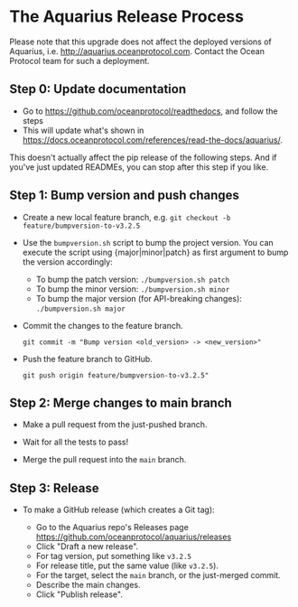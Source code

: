 <!--
Copyright 2021 Ocean Protocol Foundation
SPDX-License-Identifier: Apache-2.0
-->

# The Aquarius Release Process

Please note that this upgrade does not affect the deployed versions of Aquarius, i.e. http://aquarius.oceanprotocol.com. Contact the Ocean Protocol team for such a deployment.

## Step 0: Update documentation

- Go to https://github.com/oceanprotocol/readthedocs, and follow the steps
- This will update what's shown in https://docs.oceanprotocol.com/references/read-the-docs/aquarius/.

This doesn't actually affect the pip release of the following steps. And if you've just updated READMEs, you can stop after this step if you like.

## Step 1: Bump version and push changes

- Create a new local feature branch, e.g. `git checkout -b feature/bumpversion-to-v3.2.5`

- Use the `bumpversion.sh` script to bump the project version. You can execute the script using {major|minor|patch} as first argument to bump the version accordingly:

  - To bump the patch version: `./bumpversion.sh patch`
  - To bump the minor version: `./bumpversion.sh minor`
  - To bump the major version (for API-breaking changes): `./bumpversion.sh major`

- Commit the changes to the feature branch.

  `git commit -m "Bump version <old_version> -> <new_version>"`

- Push the feature branch to GitHub.

  `git push origin feature/bumpversion-to-v3.2.5"`

## Step 2: Merge changes to main branch

- Make a pull request from the just-pushed branch.

- Wait for all the tests to pass!

- Merge the pull request into the `main` branch.

## Step 3: Release

- To make a GitHub release (which creates a Git tag):

  - Go to the Aquarius repo's Releases page <https://github.com/oceanprotocol/aquarius/releases>
  - Click "Draft a new release".
  - For tag version, put something like `v3.2.5`
  - For release title, put the same value (like `v3.2.5`).
  - For the target, select the `main` branch, or the just-merged commit.
  - Describe the main changes.
  - Click "Publish release".
